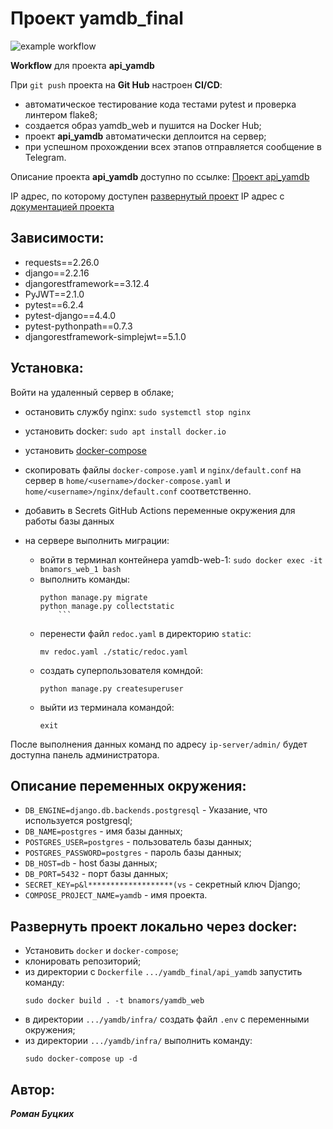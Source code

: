 # Проект yamdb_final

![example workflow](https://github.com/bnamors/yamdb_final/actions/workflows/yamdb_workflow.yml/badge.svg)

**Workflow** для проекта **api_yamdb**

При `git push` проекта на **Git Hub** настроен  **CI/CD**:
- автоматическое тестирование кода тестами pytest и проверка линтером flake8;
- создается образ yamdb_web и пушится на Docker Hub;
- проект **api_yamdb** автоматически деплоится на сервер;
- при успешном прохождении всех этапов отправляется сообщение в Telegram.

Описание проекта **api_yamdb** доступно по ссылке: [Проект api_yamdb](https://github.com/BnamoRS/api_yamdb "Посмотреть описание проекта api_yamdb")

IP адрес, по которому доступен [развернутый проект](http://51.250.27.62/admin/ "Вход в панель администратора проекта")
IP адрес с [документацией проекта](http://51.250.27.62/redoc/ "Документация проекта")

## Зависимости:

- requests==2.26.0
- django==2.2.16
- djangorestframework==3.12.4
- PyJWT==2.1.0
- pytest==6.2.4
- pytest-django==4.4.0
- pytest-pythonpath==0.7.3
- djangorestframework-simplejwt==5.1.0

## Установка:

Войти на удаленный сервер в облаке;
- остановить службу nginx:
	`sudo systemctl stop nginx` 
- установить docker:
	`sudo apt install docker.io`
- установить [docker-compose](https://docs.docker.com/compose/install/ "Ссылка на официальную документацию docker-compose")
- скопировать файлы `docker-compose.yaml` и `nginx/default.conf` на сервер в `home/<username>/docker-compose.yaml` и `home/<username>/nginx/default.conf` соответственно.
- добавить в Secrets GitHub Actions переменные окружения для работы базы данных

- на сервере выполнить миграции:
	- войти в терминал контейнера yamdb-web-1:
		`sudo docker exec -it bnamors_web_1 bash`
	- выполнить команды:
		```
		python manage.py migrate
		python manage.py collectstatic
			```
	- перенести файл `redoc.yaml` в директорию `static`:
		```
		mv redoc.yaml ./static/redoc.yaml
		```
	- создать суперпользователя комндой:
		```
		python manage.py createsuperuser
		```
	- выйти из терминала командой:
		```
		exit
		```

После выполнения данных команд по адресу `ip-server/admin/` будет доступна панель администратора.

## Описание переменных окружения:

- `DB_ENGINE=django.db.backends.postgresql` -  Указание, что используется postgresql;
- `DB_NAME=postgres` - имя базы данных;
- `POSTGRES_USER=postgres` - пользователь базы данных;
- `POSTGRES_PASSWORD=postgres` - пароль базы данных;
- `DB_HOST=db` - host базы данных;
- `DB_PORT=5432` - порт базы данных;
- `SECRET_KEY=p&l*******************(vs` - секретный ключ Django;
- `COMPOSE_PROJECT_NAME=yamdb` - имя проекта.

## Развернуть проект локально через docker:

- Установить `docker` и `docker-compose`;
- клонировать репозиторий;
- из директории с `Dockerfile`  `.../yamdb_final/api_yamdb` запустить команду:
	```
	sudo docker build . -t bnamors/yamdb_web
	```
- в директории  `.../yamdb/infra/` создать файл `.env` с переменными окружения;
- из директории `.../yamdb/infra/` выполнить команду:
	```
	sudo docker-compose up -d
	```

## Автор:

***Роман Буцких***
